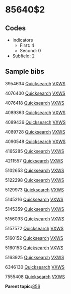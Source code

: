 # 85640$2

## Codes

-   Indicators
    -   First: 4
    -   Second: 0
-   Subfield: 2

## Sample bibs

3954634 [Quicksearch](https://search.library.yale.edu/catalog/3954634) [VXWS](http://prodorbis.library.yale.edu:7014/vxws/GetHoldingsService?bibId=3954634)

4076400 [Quicksearch](https://search.library.yale.edu/catalog/4076400) [VXWS](http://prodorbis.library.yale.edu:7014/vxws/GetHoldingsService?bibId=4076400)

4076418 [Quicksearch](https://search.library.yale.edu/catalog/4076418) [VXWS](http://prodorbis.library.yale.edu:7014/vxws/GetHoldingsService?bibId=4076418)

4089363 [Quicksearch](https://search.library.yale.edu/catalog/4089363) [VXWS](http://prodorbis.library.yale.edu:7014/vxws/GetHoldingsService?bibId=4089363)

4089436 [Quicksearch](https://search.library.yale.edu/catalog/4089436) [VXWS](http://prodorbis.library.yale.edu:7014/vxws/GetHoldingsService?bibId=4089436)

4089728 [Quicksearch](https://search.library.yale.edu/catalog/4089728) [VXWS](http://prodorbis.library.yale.edu:7014/vxws/GetHoldingsService?bibId=4089728)

4090548 [Quicksearch](https://search.library.yale.edu/catalog/4090548) [VXWS](http://prodorbis.library.yale.edu:7014/vxws/GetHoldingsService?bibId=4090548)

4165285 [Quicksearch](https://search.library.yale.edu/catalog/4165285) [VXWS](http://prodorbis.library.yale.edu:7014/vxws/GetHoldingsService?bibId=4165285)

4211557 [Quicksearch](https://search.library.yale.edu/catalog/4211557) [VXWS](http://prodorbis.library.yale.edu:7014/vxws/GetHoldingsService?bibId=4211557)

5102653 [Quicksearch](https://search.library.yale.edu/catalog/5102653) [VXWS](http://prodorbis.library.yale.edu:7014/vxws/GetHoldingsService?bibId=5102653)

5122298 [Quicksearch](https://search.library.yale.edu/catalog/5122298) [VXWS](http://prodorbis.library.yale.edu:7014/vxws/GetHoldingsService?bibId=5122298)

5129973 [Quicksearch](https://search.library.yale.edu/catalog/5129973) [VXWS](http://prodorbis.library.yale.edu:7014/vxws/GetHoldingsService?bibId=5129973)

5145216 [Quicksearch](https://search.library.yale.edu/catalog/5145216) [VXWS](http://prodorbis.library.yale.edu:7014/vxws/GetHoldingsService?bibId=5145216)

5145359 [Quicksearch](https://search.library.yale.edu/catalog/5145359) [VXWS](http://prodorbis.library.yale.edu:7014/vxws/GetHoldingsService?bibId=5145359)

5156093 [Quicksearch](https://search.library.yale.edu/catalog/5156093) [VXWS](http://prodorbis.library.yale.edu:7014/vxws/GetHoldingsService?bibId=5156093)

5157572 [Quicksearch](https://search.library.yale.edu/catalog/5157572) [VXWS](http://prodorbis.library.yale.edu:7014/vxws/GetHoldingsService?bibId=5157572)

5160152 [Quicksearch](https://search.library.yale.edu/catalog/5160152) [VXWS](http://prodorbis.library.yale.edu:7014/vxws/GetHoldingsService?bibId=5160152)

5160153 [Quicksearch](https://search.library.yale.edu/catalog/5160153) [VXWS](http://prodorbis.library.yale.edu:7014/vxws/GetHoldingsService?bibId=5160153)

5163925 [Quicksearch](https://search.library.yale.edu/catalog/5163925) [VXWS](http://prodorbis.library.yale.edu:7014/vxws/GetHoldingsService?bibId=5163925)

6346130 [Quicksearch](https://search.library.yale.edu/catalog/6346130) [VXWS](http://prodorbis.library.yale.edu:7014/vxws/GetHoldingsService?bibId=6346130)

7555408 [Quicksearch](https://search.library.yale.edu/catalog/7555408) [VXWS](http://prodorbis.library.yale.edu:7014/vxws/GetHoldingsService?bibId=7555408)

**Parent topic:**[856](../../tags/856/856.md)

